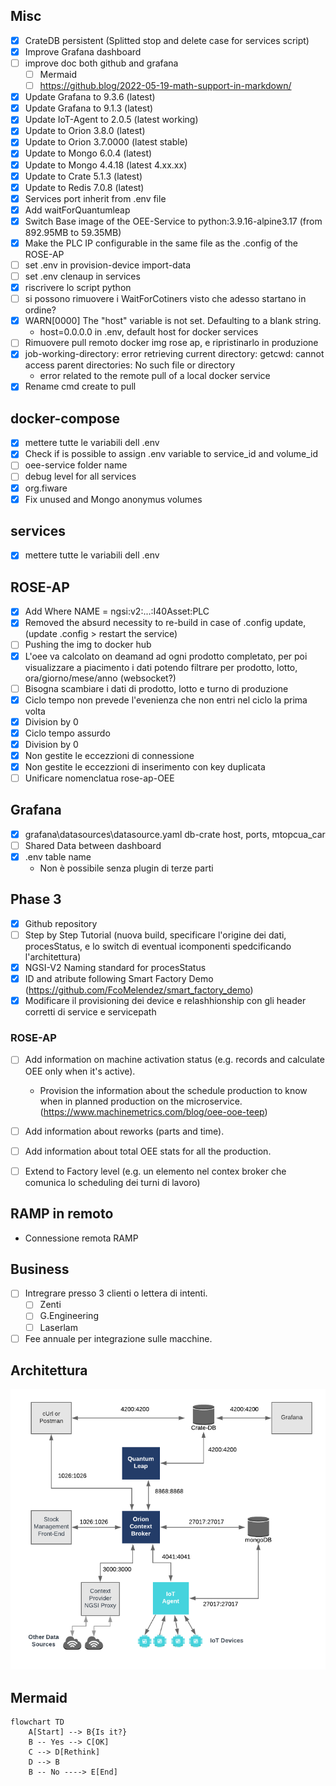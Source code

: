 ## Misc
- [x] CrateDB persistent (Splitted stop and delete case for services script)
- [x] Improve Grafana dashboard 
- [ ] improve doc both github and grafana
	- [ ] Mermaid
	- [ ] https://github.blog/2022-05-19-math-support-in-markdown/
- [x] Update Grafana to 9.3.6 (latest)
- [x] Update Grafana to 9.1.3 (latest)
- [x] Update IoT-Agent to 2.0.5 (latest working)
- [x] Update to Orion 3.8.0 (latest)
- [x] Update to Orion 3.7.0000 (latest stable)
- [x] Update to Mongo 6.0.4 (latest)
- [x] Update to Mongo 4.4.18 (latest 4.xx.xx)
- [x] Update to Crate 5.1.3 (latest)
- [x] Update to Redis 7.0.8 (latest)
- [x] Services port inherit from .env file
- [x] Add waitForQuantumleap
- [x] Switch Base image of the OEE-Service to python:3.9.16-alpine3.17 (from 892.95MB to 59.35MB)
- [x] Make the PLC IP configurable in the same file as the .config of the ROSE-AP
- [ ] set .env in provision-device import-data
- [ ] set .env clenaup in services
- [x] riscrivere lo script python
- [ ] si possono rimuovere i WaitForCotiners visto che adesso startano in ordine?
- [x] WARN[0000] The "host" variable is not set. Defaulting to a blank string.
	- host=0.0.0.0 in .env, default host for docker services
- [ ] Rimuovere pull remoto docker img rose ap, e ripristinarlo in produzione
- [x] job-working-directory: error retrieving current directory: getcwd: cannot access parent directories: No such file or directory
	- error related to the remote pull of a local docker service
- [x] Rename cmd create to pull

## docker-compose
- [x] mettere tutte le variabili dell .env
- [x] Check if is possible to assign .env variable to service_id and volume_id
- [ ] oee-service folder name
- [ ] debug level for all services
- [x] org.fiware
- [x] Fix unused and Mongo anonymus volumes
## services
- [x] mettere tutte le variabili dell .env

## ROSE-AP
- [x] Add Where NAME = ngsi:v2:...:I40Asset:PLC
- [x] Removed the absurd necessity to re-build in case of .config update, (update .config > restart the service)
- [ ] Pushing the img to docker hub
- [x] L'oee va calcolato on deamand ad ogni prodotto completato, per poi visualizzare a piacimento i dati potendo filtrare per prodotto, lotto, ora/giorno/mese/anno (websocket?)
- [ ] Bisogna scambiare i dati di prodotto, lotto e turno di produzione
- [x] Ciclo tempo non prevede l'evenienza che non entri nel ciclo la prima volta
- [x] Division by 0
- [x] Ciclo tempo assurdo
- [x] Division by 0
- [x] Non gestite le eccezzioni di connessione
- [x] Non gestite le eccezzioni di inserimento con key duplicata
- [ ] Unificare nomenclatua rose-ap-OEE

## Grafana
- [x] grafana\datasources\datasource.yaml db-crate host, ports, mtopcua_car
- [ ] Shared Data between dashboard
- [x] .env table name
	- Non è possibile senza plugin di terze parti
## Phase 3
- [x] Github repository
- [ ] Step by Step Tutorial (nuova build, specificare l'origine dei dati, procesStatus, e lo switch di eventual icomponenti spedcificando l'architettura)
- [x] NGSI-V2 Naming standard for procesStatus
- [x] ID and atribute following Smart Factory Demo (https://github.com/FcoMelendez/smart_factory_demo)
- [x] Modificare il provisioning dei device e relashhionship con gli header corretti di service e servicepath

### ROSE-AP
- [ ] Add information on machine activation status (e.g. records and calculate OEE only when it's active).
	- Provision the information about the schedule production to know when in planned production on the microservice. (https://www.machinemetrics.com/blog/oee-ooe-teep)
- [ ] Add information about reworks (parts and time).
- [ ] Add information about total OEE stats for all the production.
- [ ] Extend to Factory level (e.g. un elemento nel contex broker che comunica lo scheduling dei turni di lavoro)


## RAMP in remoto
- Connessione remota RAMP

## Business
- [ ] Intregrare presso 3 clienti o lettera di intenti.
	- [ ] Zenti
	- [ ] G.Engineering
	- [ ] Laserlam
- [ ] Fee annuale per integrazione sulle macchine.

## Architettura
![Architettura](img/architettura.png)

## Mermaid
```mermaid
flowchart TD
    A[Start] --> B{Is it?}
    B -- Yes --> C[OK]
    C --> D[Rethink]
    D --> B
    B -- No ----> E[End]
```

